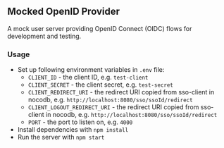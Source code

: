 ## Mocked OpenID Provider

A mock user server providing OpenID Connect (OIDC) flows for development and testing.

### Usage

- Set up following environment variables in `.env` file:
  - `CLIENT_ID` - the client ID, e.g. `test-client`
  - `CLIENT_SECRET` - the client secret, e.g. `test-secret`
  - `CLIENT_REDIRECT_URI` - the redirect URI copied from sso-client in nocodb, e.g. `http://localhost:8080/sso/ssoId/redirect`
  - `CLIENT_LOGOUT_REDIRECT_URI` - the redirect URI copied from sso-client in nocodb, e.g. `http://localhost:8080/sso/ssoId/redirect`
  - `PORT` - the port to listen on, e.g. `4000`
- Install dependencies with `npm install`
- Run the server with `npm start`